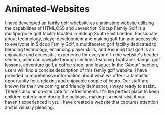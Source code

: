 # Animated-Websites
I have developed an family golf wbebsite as a animating website utilizing the capabilities of HTML,CSS and Javascript. Sidcup Family Golf is a multipurpose golf facility located in Sidcup,South East London. Passionate about technology, player development and making golf fun and accessible to everyone.In Sidcup Family Golf, a multifaceted golf facility dedicated to blending technology, enhancing player skills, and ensuring that golf is an enjoyable and accessible experience for everyone. In the website's header section, user can navigate through sections featuring Toptracer Range, golf lessons, adventure golf, a coffee shop, and leagues.In the "About" section, users will find a concise description of this family golf website. I have provided comprehensive information about what we offer - a fantastic opportunity for a relaxing and enjoyable couple of hours. Our staff are known for their welcoming and friendly demeanor, always ready to assist. There's also an on-site café for refreshments. It's the perfect place to keep children entertained during the holidays, making it a must-visit if you haven't experienced it yet. I have created a website that captures attention and is visually pleasing.
